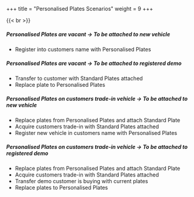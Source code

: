 +++
title = "Personalised Plates Scenarios"
weight = 9
+++

{{< br >}}

##### __Personalised Plates are vacant -> To be attached to new vehicle__
- Register into customers name with Personalised Plates
  
##### __Personalised Plates are vacant -> To be attached to registered demo__
- Transfer to customer with Standard Plates attached
- Replace plate to Personalised Plates
   
##### __Personalised Plates on customers trade-in vehicle -> To be attached to new vehicle__
- Replace plates from Personalised Plates and attach Standard Plate
- Acquire customers trade-in with Standard Plates attached
- Register new vehicle in customers name with Personalised Plates
   
##### __Personalised Plates on customers trade-in vehicle -> To be attached to registered demo__
- Replace plates from Personalised Plates and attach Standard Plate
- Acquire customers trade-in with Standard Plates attached
- Transfer demo customer is buying with current plates
- Replace plates to Personalised Plates